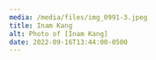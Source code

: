 ```yaml
---
media: /media/files/img_0991-3.jpeg
title: Inam Kang
alt: Photo of [Inam Kang]
date: 2022-09-16T13:44:00-0500
---
```

